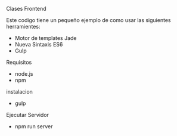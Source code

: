Clases Frontend

Este codigo tiene un pequeño ejemplo de como usar las siguientes herramientes:
- Motor de templates Jade
- Nueva Sintaxis ES6
- Gulp

Requisitos

- node.js
- npm

instalacion

- gulp

Ejecutar Servidor

- npm run server
